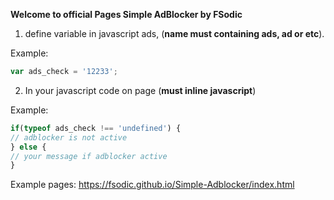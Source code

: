**Welcome to official Pages Simple AdBlocker by FSodic**

1. define variable in javascript ads, (**name must containing ads, ad or etc**).

Example:

```js
var ads_check = '12233';
```

2. In your javascript code on page (**must inline javascript**)

Example:

```js
if(typeof ads_check !== 'undefined') { 
// adblocker is not active
} else {
// your message if adblocker active
}
```
  
  Example pages:
  https://fsodic.github.io/Simple-Adblocker/index.html
